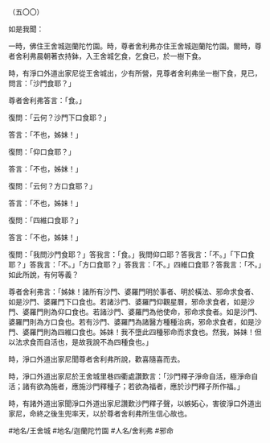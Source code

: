 （五〇〇）

如是我聞：

一時，佛住王舍城迦蘭陀竹園。時，尊者舍利弗亦住王舍城迦蘭陀竹園。爾時，尊者舍利弗晨朝著衣持鉢，入王舍城乞食，乞食已，於一樹下食。

時，有淨口外道出家尼從王舍城出，少有所營，見尊者舍利弗坐一樹下食，見已，問言：「沙門食耶？」

尊者舍利弗答言：「食。」

復問：「云何？沙門下口食耶？」

答言：「不也，姊妹！」

復問：「仰口食耶？」

答言：「不也，姊妹！」

復問：「云何？方口食耶？」

答言：「不也，姊妹！」

復問：「四維口食耶？」

答言：「不也，姊妹！」

復問：「我問沙門食耶？」答我言：「食。」我問仰口耶？答我言：「不。」「下口食耶？」答我言：「不。」「方口食耶？」答我言：「不。」四維口食耶？答我言：「不。」如此所說，有何等義？

尊者舍利弗言：「姊妹！諸所有沙門、婆羅門明於事者、明於橫法、邪命求食者、如是沙門、婆羅門下口食也。若諸沙門、婆羅門仰觀星曆，邪命求食者，如是沙門、婆羅門則為仰口食也。若諸沙門、婆羅門為他使命，邪命求食者。如是沙門、婆羅門則為方口食也。若有沙門、婆羅門為諸醫方種種治病，邪命求食者，如是沙門、婆羅門則為四維口食也。姊妹！我不墮此四種邪命而求食也。然我，姊妹！但以法求食而自活也，是故我說不為四種食也。」

時，淨口外道出家尼聞尊者舍利弗所說，歡喜隨喜而去。

時，淨口外道出家尼於王舍城里巷四衢處讚歎言：「沙門釋子淨命自活，極淨命自活；諸有欲為施者，應施沙門釋種子；若欲為福者，應於沙門釋子所作福。」

時，有諸外道出家聞淨口外道出家尼讚歎沙門釋子聲，以嫉妬心，害彼淨口外道出家尼，命終之後生兜率天，以於尊者舍利弗所生信心故也。

#地名/王舍城
#地名/迦蘭陀竹園
#人名/舍利弗
#邪命
